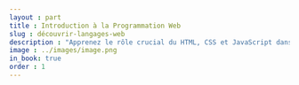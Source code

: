```yaml
---
layout : part
title : Introduction à la Programmation Web
slug : découvrir-langages-web
description : "Apprenez le rôle crucial du HTML, CSS et JavaScript dans la création de pages web."
image : ../images/image.png
in_book: true
order : 1
---
```



